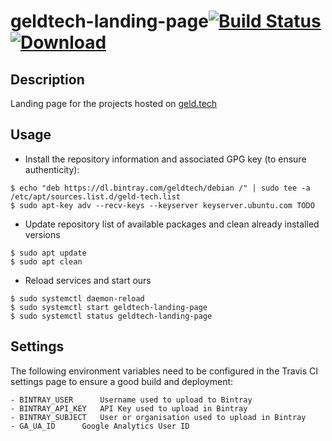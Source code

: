 # geldtech-landing-page[![Build Status](https://travis-ci.org/geld-tech/geldtech-landing-page.svg?branch=master)](https://travis-ci.org/igeld-tech/geldtech-landing-page)  [ ![Download](https://api.bintray.com/packages/geldtech/debian/geldtech-landing-page/images/download.svg) ](https://bintray.com/geldtech/debian/geldtech-landing-pages#files)


## Description

Landing page for the projects hosted on <a href="http://www.gedl.tech">geld.tech</a>


## Usage

* Install the repository information and associated GPG key (to ensure authenticity):
```
$ echo "deb https://dl.bintray.com/geldtech/debian /" | sudo tee -a /etc/apt/sources.list.d/geld-tech.list
$ sudo apt-key adv --recv-keys --keyserver keyserver.ubuntu.com TODO
```

* Update repository list of available packages and clean already installed versions
```
$ sudo apt update
$ sudo apt clean
```

* Reload services and start ours
```
$ sudo systemctl daemon-reload
$ sudo systemctl start geldtech-landing-page
$ sudo systemctl status geldtech-landing-page
```

## Settings

The following environment variables need to be configured in the Travis CI settings page to ensure a good build and deployment:

```
- BINTRAY_USER		Username used to upload to Bintray
- BINTRAY_API_KEY	API Key used to upload in Bintray
- BINTRAY_SUBJECT	User or organisation used to upload in Bintray
- GA_UA_ID		Google Analytics User ID
```
